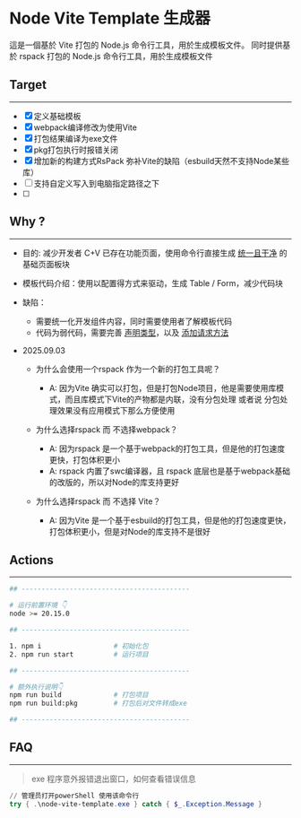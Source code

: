 # Node Vite Template 生成器
這是一個基於 Vite 打包的 Node.js 命令行工具，用於生成模板文件。
同时提供基於 rspack 打包的 Node.js 命令行工具，用於生成模板文件

## Target
------
- [x] 定义基础模板
- [x] webpack编译修改为使用Vite
- [x] 打包结果编译为exe文件
- [x] pkg打包执行时报错关闭
- [x] 增加新的构建方式RsPack 弥补Vite的缺陷（esbuild天然不支持Node某些库）
- [ ] 支持自定义写入到电脑指定路径之下
- [ ] 

## Why ?
------
- 目的: 减少开发者 C+V 已存在功能页面，使用命令行直接生成 <u>统一且干净</u> 的基础页面板块

- 模板代码介绍：使用以配置得方式来驱动，生成 Table / Form，减少代码块

- 缺陷：
  - 需要统一化开发组件内容，同时需要使用者了解模板代码
  - 代码为弱代码，需要完善 <u>声明类型</u>，以及 <u>添加请求方法</u>

- 2025.09.03
  - 为什么会使用一个rspack 作为一个新的打包工具呢？
    - A: 因为Vite 确实可以打包，但是打包Node项目，他是需要使用库模式，而且库模式下Vite的产物都是内联，没有分包处理 或者说 分包处理效果没有应用模式下那么方便使用

  - 为什么选择rspack 而 不选择webpack？
    - A: 因为rspack 是一个基于webpack的打包工具，但是他的打包速度更快，打包体积更小
    - A: rspack 内置了swc编译器，且 rspack 底层也是基于webpack基础的改版的，所以对Node的库支持更好

  - 为什么选择rspack 而 不选择 Vite？
    - A: 因为Vite 是一个基于esbuild的打包工具，但是他的打包速度更快，打包体积更小，但是对Node的库支持不是很好

## Actions
----
```sh
## ------------------------------------------

# 运行前置环境 👇
node >= 20.15.0

## ------------------------------------------

1. npm i                  # 初始化包
2. npm run start          # 运行项目

## ------------------------------------------

# 额外执行说明👇
npm run build             # 打包项目
npm run build:pkg         # 打包后对文件转成exe

## ------------------------------------------
```

## FAQ
-----
> exe 程序意外报错退出窗口，如何查看错误信息
``` powershell
// 管理员打开powerShell 使用该命令行
try { .\node-vite-template.exe } catch { $_.Exception.Message }
```
